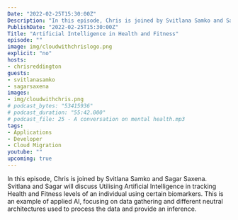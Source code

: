 ```yaml
---
Date: "2022-02-25T15:30:00Z"
Description: "In this episode, Chris is joined by Svitlana Samko and Sagar Saxene. Svitlana and Sagar will discuss Utilising Artificial Intelligence in tracking Health and Fitness levels of an individual using certain biomarkers. This is an example of applied AI, focusing on data gathering and different neutral architectures used to process the data and provide an inference."
PublishDate: "2022-02-25T15:30:00Z"
Title: "Artificial Intelligence in Health and Fitness"
episode: ""
image: img/cloudwithchrislogo.png
explicit: "no"
hosts:
- chrisreddington
guests:
- svitlanasamko
- sagarsaxena
images:
- img/cloudwithchris.png
# podcast_bytes: "53415936"
# podcast_duration: "55:42.000"
# podcast_file: 25 - A conversation on mental health.mp3
tags:
- Applications
- Developer
- Cloud Migration
youtube: ""
upcoming: true
---
```

In this episode, Chris is joined by Svitlana Samko and Sagar Saxena. Svitlana and Sagar will discuss Utilising Artificial Intelligence in tracking Health and Fitness levels of an individual using certain biomarkers. This is an example of applied AI, focusing on data gathering and different neutral architectures used to process the data and provide an inference.
